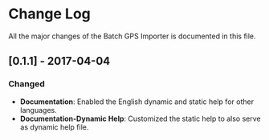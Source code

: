 # Change Log
All the major changes of the Batch GPS Importer is documented in this file.

## [0.1.1] - 2017-04-04

### Changed
- **Documentation**: Enabled the English dynamic and static help for other languages.
- **Documentation-Dynamic Help**: Customized the static help to also serve as dynamic help file.
